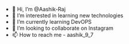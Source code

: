 - 👋 Hi, I’m @Aashik-Raj
- 👀 I’m interested in learning new technologies
- 🌱 I’m currently learning DevOPS
- 💞️ I’m looking to collaborate on Instagram
- 📫 How to reach me - aashik_9_7

<!---
Aashik-Raj/Aashik-Raj is a ✨ special ✨ repository because its `README.md` (this file) appears on your GitHub profile.
You can click the Preview link to take a look at your changes.
--->
